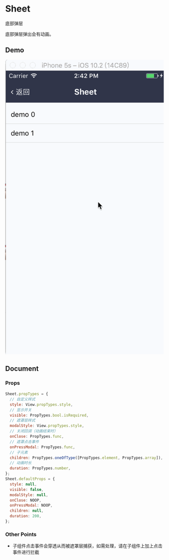 # Sheet

底部弹层

底部弹层弹出会有动画。

## Demo

![navBar demo](demo.gif)

## Document

### Props

```js
Sheet.propTypes = {
  // 自定义样式
  style: View.propTypes.style,
  // 显示开关
  visible: PropTypes.bool.isRequired,
  // 遮罩层样式
  modalStyle: View.propTypes.style,
  // 关闭回调（动画结束时）
  onClose: PropTypes.func,
  // 遮罩点击事件
  onPressModal: PropTypes.func,
  // 子元素
  children: PropTypes.oneOfType([PropTypes.element, PropTypes.array]),
  // 动画时长
  duration: PropTypes.number,
};
Sheet.defaultProps = {
  style: null,
  visible: false,
  modalStyle: null,
  onClose: NOOP,
  onPressModal: NOOP,
  children: null,
  duration: 200,
};
```

### Other Points

- 子组件点击事件会穿透从而被遮罩层捕获，如需处理，请在子组件上加上点击事件进行拦截
